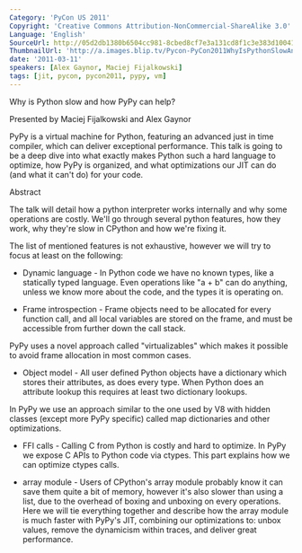 ```yaml
---
Category: 'PyCon US 2011'
Copyright: 'Creative Commons Attribution-NonCommercial-ShareAlike 3.0'
Language: 'English'
SourceUrl: http://05d2db1380b6504cc981-8cbed8cf7e3a131cd8f1c3e383d10041.r93.cf2.rackcdn.com/pycon-us-2011/427_why-is-python-slow-and-how-pypy-can-help.mp4
ThumbnailUrl: 'http://a.images.blip.tv/Pycon-PyCon2011WhyIsPythonSlowAndHowPyPyCanHelp525.png'
date: '2011-03-11'
speakers: [Alex Gaynor, Maciej Fijalkowski]
tags: [jit, pycon, pycon2011, pypy, vm]
---
```

Why is Python slow and how PyPy can help?

Presented by Maciej Fijalkowski and Alex Gaynor

PyPy is a virtual machine for Python, featuring an advanced just in time
compiler, which can deliver exceptional performance. This talk is going to be
a deep dive into what exactly makes Python such a hard language to optimize,
how PyPy is organized, and what optimizations our JIT can do (and what it
can't do) for your code.

Abstract

The talk will detail how a python interpreter works internally and why some
operations are costly. We'll go through several python features, how they
work, why they're slow in CPython and how we're fixing it.

The list of mentioned features is not exhaustive, however we will try to focus
at least on the following:

  * Dynamic language - In Python code we have no known types, like a statically typed language. Even operations like "a + b" can do anything, unless we know more about the code, and the types it is operating on.

  * Frame introspection - Frame objects need to be allocated for every function call, and all local variables are stored on the frame, and must be accessible from further down the call stack.

PyPy uses a novel approach called "virtualizables" which makes it possible to
avoid frame allocation in most common cases.

  * Object model - All user defined Python objects have a dictionary which stores their attributes, as does every type. When Python does an attribute lookup this requires at least two dictionary lookups.

In PyPy we use an approach similar to the one used by V8 with hidden classes
(except more PyPy specific) called map dictionaries and other optimizations.

  * FFI calls - Calling C from Python is costly and hard to optimize. In PyPy we expose C APIs to Python code via ctypes. This part explains how we can optimize ctypes calls.

  * array module - Users of CPython's array module probably know it can save them quite a bit of memory, however it's also slower than using a list, due to the overhead of boxing and unboxing on every operations. Here we will tie everything together and describe how the array module is much faster with PyPy's JIT, combining our optimizations to: unbox values, remove the dynamicism within traces, and deliver great performance.

